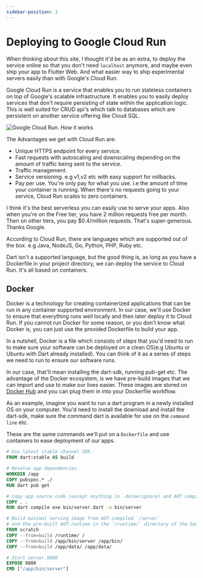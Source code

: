 ```yaml
---
sidebar-position: 1
---
```


# Deploying to Google Cloud Run

When thinking about this site, I thought it'd be as an extra, to deploy the service online so that you don't need `localhost` anymore, and maybe even ship your app to Flutter Web. And what easier way to ship experimental servers easily than with Google's Cloud Run. 

Google Cloud Run is a service that enables you to run stateless containers on top of Google's scalable infrastructure. It enables you to easily deploy services that don't require persisting of state within the application logic. 
This is well suited for CRUD api's which talk to databases which are persistent on another service offering like Cloud SQL. 

![Google Cloud Run. How it works](https://cloud.google.com/static/run/docs/images/cloud-run-service.svg)

The Advantages we get with Cloud Run are:
 - Unique HTTPS endpoint for every service. 
 - Fast requests with autoscaling and downscaling depending on the amount of traffic being sent to the service. 
 - Traffic management.
 - Service versioning. e.g v1,v2 etc with easy support for rollbacks. 
 - Pay per use. You're only pay for what you use. i.e the amount of time your container is running. When there's no requests going to your service, Cloud Run scales to zero containers. 

I think it's the best serverless you can easily use to serve your apps. Also when you're on the Free tier, you have 2 million requests free per month. Then on other tiers, you pay $0.4/million requests. That's super-generous. Thanks Google. 


According to Cloud Run, there are languages which are supported out of the box. e.g Java, NodeJS, Go, Python, PHP, Ruby etc. 

Dart isn't a supported language, but the good thing is, as long as you have a Dockerfile in your project directory, we can deploy the service to Cloud Run. It's all based on containers. 

## Docker 
Docker is a technology for creating containerized applications that can be run in any container supported environment. 
In our case, we'll use Docker to ensure that everything runs well locally and then later deploy it to Cloud Run. If you cannot run Docker for some reason, or you don't know what Docker is, you can just use the provided Dockerfile to build your app. 

In a nutshell, Docker is a file which consists of steps that you'd need to run to make sure your software can be deployed on a clean OS(e.g Ubuntu or Ubuntu with Dart already installed). You can think of it as a series of steps we need to run to ensure our software runs. 

In our case, that'll mean installing the dart-sdk, running pub-get etc. 
The advantage of the Docker ecosystem, is we have pre-build images that we can import and use to make our lives easier. These images are stored on [Docker Hub](https:hub.docker.com) and you can plug them in into your Dockerfile workflow. 

As an example, imagine you want to run a dart program in a newly installed OS on your computer. You'd need to install the download and install the dart-sdk, make sure the command dart is available for use on the `command line` etc. 

These are the same commands we'll put on a `Dockerfile` and use containers to ease deployment of our apps. 


```Dockerfile
# Use latest stable channel SDK.
FROM dart:stable AS build

# Resolve app dependencies.
WORKDIR /app
COPY pubspec.* ./
RUN dart pub get

# Copy app source code (except anything in .dockerignore) and AOT compile app.
COPY . .
RUN dart compile exe bin/server.dart -o bin/server

# Build minimal serving image from AOT-compiled `/server`
# and the pre-built AOT-runtime in the `/runtime/` directory of the base image.
FROM scratch
COPY --from=build /runtime/ /
COPY --from=build /app/bin/server /app/bin/
COPY --from=build /app/data/ /app/data/

# Start server.8080
EXPOSE 8080
CMD ["/app/bin/server"]
```




